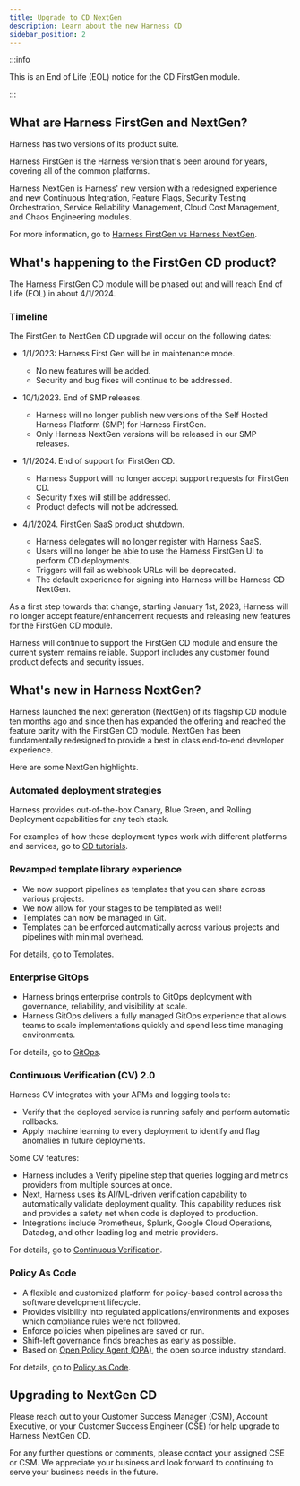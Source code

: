 ```yaml
---
title: Upgrade to CD NextGen
description: Learn about the new Harness CD
sidebar_position: 2
---
```


:::info

This is an End of Life (EOL) notice for the CD FirstGen module.

:::

## What are Harness FirstGen and NextGen?

Harness has two versions of its product suite.

Harness FirstGen is the Harness version that's been around for years, covering all of the common platforms.

Harness NextGen is Harness' new version with a redesigned experience and new Continuous Integration, Feature Flags, Security Testing Orchestration, Service Reliability Management, Cloud Cost Management, and Chaos Engineering modules.

For more information, go to [Harness FirstGen vs Harness NextGen](../../../getting-started/harness-first-gen-vs-harness-next-gen.md).

## What's happening to the FirstGen CD product?

The Harness FirstGen CD module will be phased out and will reach End of Life (EOL) in about 4/1/2024. 

### Timeline
The FirstGen to NextGen CD upgrade will occur on the following dates:

- 1/1/2023: Harness First Gen will be in maintenance mode. 
  - No new features will be added.
  - Security and bug fixes will continue to be addressed.


- 10/1/2023. End of SMP releases.
  - Harness will no longer publish new versions of the Self Hosted Harness Platform (SMP) for Harness FirstGen.
  - Only Harness NextGen versions will be released in our SMP releases. 


- 1/1/2024. End of support for FirstGen CD.
  - Harness Support will no longer accept support requests for FirstGen CD.
  - Security fixes will still be addressed.
  - Product defects will not be addressed.


- 4/1/2024. FirstGen SaaS product shutdown.
  - Harness delegates will no longer register with Harness SaaS.
  - Users will no longer be able to use the Harness FirstGen UI to perform CD deployments.
  - Triggers will fail as webhook URLs will be deprecated.
  - The default experience for signing into Harness will be Harness CD NextGen. 

As a first step towards that change, starting January 1st, 2023, Harness will no longer accept feature/enhancement requests and releasing new features for the FirstGen CD module.

Harness will continue to support the FirstGen CD module and ensure the current system remains reliable. Support includes any customer found product defects and security issues.

## What's new in Harness NextGen?

Harness launched the next generation (NextGen) of its flagship CD module ten months ago and since then has expanded the offering and reached the feature parity with the FirstGen CD module. NextGen has been fundamentally redesigned to provide a best in class end-to-end developer experience. 

Here are some NextGen highlights.

### Automated deployment strategies

Harness provides out-of-the-box Canary, Blue Green, and Rolling Deployment capabilities for any tech stack.

For examples of how these deployment types work with different platforms and services, go to [CD tutorials](/docs/category/cd-tutorials).

### Revamped template library experience
- We now support pipelines as templates that you can share across various projects.
- We now allow for your stages to be templated as well!
- Templates can now be managed in Git.
- Templates can be enforced automatically across various projects and pipelines with minimal overhead.

For details, go to [Templates](/docs/category/templates).

### Enterprise GitOps

- Harness brings enterprise controls to GitOps deployment with governance, reliability, and visibility at scale.
- Harness GitOps delivers a fully managed GitOps experience that allows teams to scale implementations quickly and spend less time managing environments.

For details, go to [GitOps](/docs/category/gitops).

### Continuous Verification (CV) 2.0

Harness CV integrates with your APMs and logging tools to:

- Verify that the deployed service is running safely and perform automatic rollbacks.
- Apply machine learning to every deployment to identify and flag anomalies in future deployments.

Some CV features:
- Harness includes a Verify pipeline step that queries logging and metrics providers from multiple sources at once.
- Next, Harness uses its AI/ML-driven verification capability to automatically validate deployment quality. This capability reduces risk and provides a safety net when code is deployed to production.
- Integrations include Prometheus, Splunk, Google Cloud Operations, Datadog, and other leading log and metric providers.

For details, go to [Continuous Verification](/docs/category/continuous-verification).

### Policy As Code 

- A flexible and customized platform for policy-based control across the software development lifecycle.
- Provides visibility into regulated applications/environments and exposes which compliance rules were not followed.
- Enforce policies when pipelines are saved or run.
- Shift-left governance finds breaches as early as possible.
- Based on [Open Policy Agent (OPA)](https://www.openpolicyagent.org/), the open source industry standard.

For details, go to [Policy as Code](/docs/category/policy-as-code).

## Upgrading to NextGen CD

Please reach out to your Customer Success Manager (CSM), Account Executive, or your Customer Success Engineer (CSE) for help upgrade to Harness NextGen CD. 

For any further questions or comments, please contact your assigned CSE or CSM. We appreciate your business and look forward to continuing to serve your business needs in the future.



